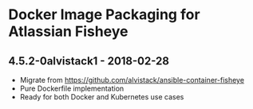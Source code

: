Docker Image Packaging for Atlassian Fisheye
============================================

4.5.2-0alvistack1 - 2018-02-28
------------------------------

-   Migrate from <https://github.com/alvistack/ansible-container-fisheye>
-   Pure Dockerfile implementation
-   Ready for both Docker and Kubernetes use cases

